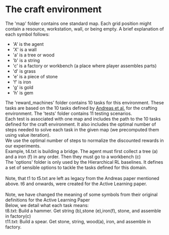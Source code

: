 # The craft environment

The 'map' folder contains one standard map. Each grid position might contain a resource, workstation, wall, or being empty. A brief explanation of each symbol follows:

- 'A' is the agent
- 'X' is a wall
- 'a' is a tree or wood
- 'b' is a string
- 'c' is a factory or workbench (a place where player assembles parts)
- 'd' is grass
- 'e' is a piece of stone
- 'f' is iron
- 'g' is gold
- 'h' is gem

The 'reward_machines' folder contains 10 tasks for this environment. These tasks are based on the 10 tasks defined by [Andreas et al.](https://arxiv.org/abs/1611.01796) for the crafting environment. The 'tests' folder contains 11 testing scenarios.<br>
Each test is associated with one map and includes the path to the 10 tasks defined for the craft environment. It also includes the optimal number of steps needed to solve each task in the given map (we precomputed them using value iteration).<br>
We use the optimal number of steps to normalize the discounted rewards in our experiments.<br>
Example, t4.txt is building a bridge. The agent must first collect a tree (a) and a iron (f) in any order. Then they must go to a workbench (c)<br>
The 'options' folder is only used by the Hierarchical RL baselines. It defines a set of sensible options to tackle the tasks defined for this domain.<br>
<br>Note, that t1 to t5.txt are left as legacy from the Andreas paper mentioned above. t6 and onwards, were created for the Active Learning paper.<br>
<br> Note, we have changed the meaning of some symbols from their original definitions for the Active Learning Paper
<br> Below, we detail what each task means:<br>
t8.txt: Build a hammer. Get string (b),stone (e),iron(f), stone, and assemble in factory(c)<br>
t11.txt: Build a spear. Get stone, string, wood(a), iron, and assemble in factory.



